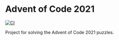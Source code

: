 # Advent of Code 2021

[![CI](https://github.com/Piszmog/aoc-2021/actions/workflows/ci.yml/badge.svg)](https://github.com/Piszmog/aoc-2021/actions/workflows/ci.yml)

Project for solving the Advent of Code 2021 puzzles.